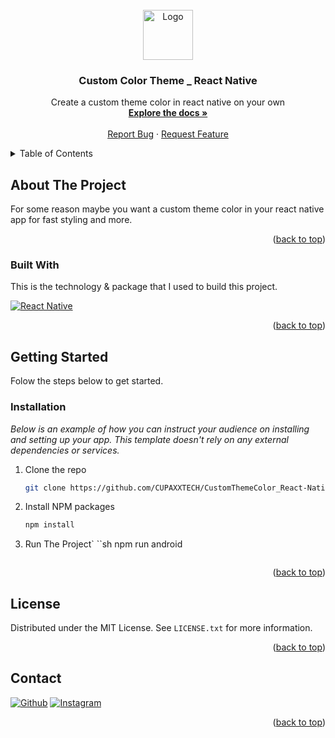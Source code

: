 <!-- PROJECT LOGO -->
<br />
<div align="center">
  <a href="https://github.com/CUPAXXTECH/CustomThemeColor_React-Native">
    <img src="https://reactnative.dev/img/tiny_logo.png" alt="Logo" width="80" height="80">
  </a>

  <h3 align="center">Custom Color Theme _ React Native</h3>

  <p align="center">
    Create a custom theme color in react native on your own
    <br />
    <a href="https://github.com/CUPAXXTECH/CustomThemeColor_React-Native"><strong>Explore the docs »</strong></a>
    <br />
    <br />
    <a href="https://github.com/CUPAXXTECH/CustomThemeColor_React-Native/issues">Report Bug</a>
    ·
    <a href="https://github.com/CUPAXXTECH/CustomThemeColor_React-Native/issues">Request Feature</a>
  </p>
</div>

<!-- TABLE OF CONTENTS -->
<details>
  <summary>Table of Contents</summary>
  <ol>
    <li>
      <a href="#about-the-project">About The Project</a>
      <ul>
        <li><a href="#built-with">Built With</a></li>
      </ul>
    </li>
    <li>
      <a href="#getting-started">Getting Started</a>
      <ul>
        <li><a href="#prerequisites">Prerequisites</a></li>
        <li><a href="#installation">Installation</a></li>
      </ul>
    </li>
    <li><a href="#contributing">Contributing</a></li>
    <li><a href="#license">License</a></li>
    <li><a href="#contact">Contact</a></li>
    <li><a href="#acknowledgments">Acknowledgments</a></li>
  </ol>
</details>

<!-- ABOUT THE PROJECT -->
## About The Project

For some reason maybe you want a custom theme color in your react native app for fast styling and more. 

<p align="right">(<a href="#top">back to top</a>)</p>

### Built With

This is the technology & package that I used to build this project.

[![React Native](https://img.shields.io/badge/React-Native-0.64.2-blue.svg?style=rounded-square)](https://reactnative.dev)

<p align="right">(<a href="#top">back to top</a>)</p>


<!-- GETTING STARTED -->
## Getting Started

Folow the steps below to get started.

### Installation

_Below is an example of how you can instruct your audience on installing and setting up your app. This template doesn't rely on any external dependencies or services._

1. Clone the repo
   ```sh
   git clone https://github.com/CUPAXXTECH/CustomThemeColor_React-Native
   ```
2. Install NPM packages
   ```sh
   npm install
   ```
3. Run The Project`
   ``sh
   npm run android
   ```

<p align="right">(<a href="#top">back to top</a>)</p>


<!-- LICENSE -->
## License

Distributed under the MIT License. See `LICENSE.txt` for more information.

<p align="right">(<a href="#top">back to top</a>)</p>



<!-- CONTACT -->
## Contact

[![Github](https://img.shields.io/badge/GitHub-100000?style=for-the-badge&logo=github&logoColor=white)](https://github.com/CUPAXXTECH)
[![Instagram](https://img.shields.io/badge/Instagram-E4405F?style=for-the-badge&logo=instagram&logoColor=white)](https://instagram.com/xfiqryx)

<p align="right">(<a href="#top">back to top</a>)</p>